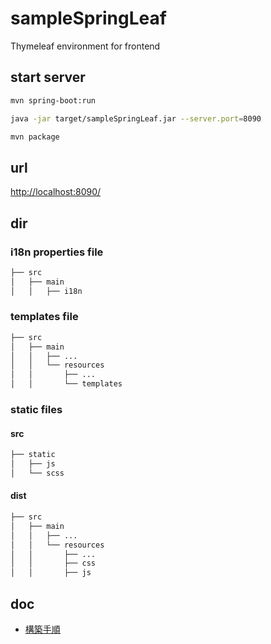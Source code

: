 # sampleSpringLeaf
Thymeleaf environment for frontend

## start server
```sh
mvn spring-boot:run

java -jar target/sampleSpringLeaf.jar --server.port=8090
```

```sh
mvn package
```


## url
[http://localhost:8090/](http://localhost:8090/)

## dir
### i18n properties file
```sh
├── src
│   ├── main
│   │   ├── i18n
```

### templates file
```sh
├── src
│   ├── main
│   │   ├── ...
│   │   └── resources
│   │       ├── ...
│   │       └── templates
```

### static files
#### src
```sh
├── static
│   ├── js
│   └── scss
```

#### dist 
```sh
├── src
│   ├── main
│   │   ├── ...
│   │   └── resources
│   │       ├── ...
│   │       ├── css
│   │       ├── js
```

## doc
- [構築手順](./doc/create.md)
